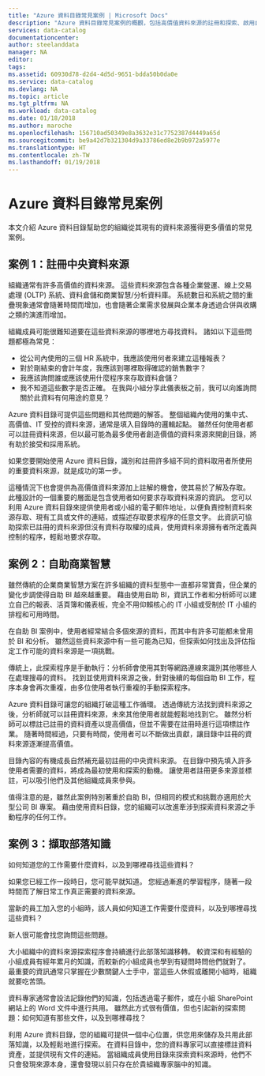 ```yaml
---
title: "Azure 資料目錄常見案例 | Microsoft Docs"
description: "Azure 資料目錄常見案例的概觀，包括高價值資料來源的註冊和探索、啟用自助商業智慧，以及擷取有關資料來源和處理程序的現有知識。"
services: data-catalog
documentationcenter: 
author: steelanddata
manager: NA
editor: 
tags: 
ms.assetid: 60930d78-d2d4-4d5d-9651-bdda50b0da0e
ms.service: data-catalog
ms.devlang: NA
ms.topic: article
ms.tgt_pltfrm: NA
ms.workload: data-catalog
ms.date: 01/18/2018
ms.author: maroche
ms.openlocfilehash: 156710ad50349e8a3632e31c7752387d4449a65d
ms.sourcegitcommit: be9a42d7b321304d9a33786ed8e2b9b972a5977e
ms.translationtype: HT
ms.contentlocale: zh-TW
ms.lasthandoff: 01/19/2018
---
```

# <a name="azure-data-catalog-common-scenarios"></a>Azure 資料目錄常見案例
本文介紹 Azure 資料目錄幫助您的組織從其現有的資料來源獲得更多價值的常見案例。

## <a name="scenario-1-registration-of-central-data-sources"></a>案例 1：註冊中央資料來源
組織通常有許多高價值的資料來源。 這些資料來源包含各種企業營運、線上交易處理 (OLTP) 系統、資料倉儲和商業智慧/分析資料庫。 系統數目和系統之間的重疊現象通常會隨著時間而增加，也會隨著企業需求發展與企業本身透過合併與收購之類的演進而增加。

組織成員可能很難知道要在這些資料來源的哪裡地方尋找資料。 諸如以下這些問題都極為常見：

* 從公司內使用的三個 HR 系統中，我應該使用何者來建立這種報表？
* 對於剛結束的會計年度，我應該到哪裡取得確認的銷售數字？
* 我應該詢問誰或應該使用什麼程序來存取資料倉儲？
* 我不知道這些數字是否正確。 在我與小組分享此儀表板之前，我可以向誰詢問關於此資料有何用途的意見？

Azure 資料目錄可提供這些問題和其他問題的解答。 整個組織內使用的集中式、高價值、IT 受控的資料來源，通常是填入目錄時的邏輯起點。 雖然任何使用者都可以註冊資料來源，但以最可能為最多使用者創造價值的資料來源來開創目錄，將有助於接受和採用系統。 

如果您要開始使用 Azure 資料目錄，識別和註冊許多組不同的資料取用者所使用的重要資料來源，就是成功的第一步。

這種情況下也會提供為高價值資料來源加上註解的機會，使其易於了解及存取。 此種設計的一個重要的層面是包含使用者如何要求存取資料來源的資訊。 您可以利用 Azure 資料目錄來提供使用者或小組的電子郵件地址，以便負責控制資料來源存取、現有工具或文件的連結，或描述存取要求程序的任意文字。 此資訊可協助探索已註冊的資料來源但沒有資料存取權的成員，使用資料來源擁有者所定義與控制的程序，輕鬆地要求存取。

## <a name="scenario-2-self-service-business-intelligence"></a>案例 2：自助商業智慧
雖然傳統的企業商業智慧方案在許多組織的資料型態中一直都非常寶貴，但企業的變化步調使得自助 BI 越來越重要。 藉由使用自助 BI，資訊工作者和分析師可以建立自己的報表、活頁簿和儀表板，完全不用仰賴核心的 IT 小組或受制於 IT 小組的排程和可用時間。

在自助 BI 案例中，使用者經常結合多個來源的資料，而其中有許多可能都未曾用於 BI 和分析。 雖然這些資料來源中有一些可能為已知，但探索如何找出及評估指定工作可能的資料來源是一項挑戰。

傳統上，此探索程序是手動執行：分析師會使用其對等網路連線來識別其他哪些人在處理搜尋的資料。 找到並使用資料來源之後，針對後續的每個自助 BI 工作，程序本身會再次重複，由多位使用者執行重複的手動探索程序。

Azure 資料目錄可讓您的組織打破這種工作循環。 透過傳統方法找到資料來源之後，分析師就可以註冊資料來源，未來其他使用者就能輕鬆地找到它。 雖然分析師可以標註已註冊的資料資產以提高價值，但並不需要在註冊時進行這項標註作業。 隨著時間經過，只要有時間，使用者可以不斷做出貢獻，讓目錄中註冊的資料來源逐漸提高價值。

目錄內容的有機成長自然補充最初註冊的中央資料來源。 在目錄中預先填入許多使用者需要的資料，將成為最初使用和探索的動機。 讓使用者註冊更多來源並標註，可以吸引他們及其他組織成員來參與。

值得注意的是，雖然此案例特別著重於自助 BI，但相同的模式和挑戰亦適用於大型公司 BI 專案。 藉由使用資料目錄，您的組織可以改進牽涉到探索資料來源之手動程序的任何工作。

## <a name="scenario-3-capturing-tribal-knowledge"></a>案例 3：擷取部落知識
如何知道您的工作需要什麼資料，以及到哪裡尋找這些資料？

如果您已經工作一段時日，您可能早就知道。 您經過漸進的學習程序，隨著一段時間而了解日常工作真正需要的資料來源。

當新的員工加入您的小組時，該人員如何知道工作需要什麼資料，以及到哪裡尋找這些資料？

新人很可能會找您詢問這些問題。

大小組織中的資料來源探索程序會持續進行此部落知識移轉。 較資深和有經驗的小組成員有經年累月的知識，而較新的小組成員也學到有疑問時問他們就對了。 最重要的資訊通常只掌握在少數關鍵人士手中，當這些人休假或離開小組時，組織就要吃苦頭。

資料專家通常會設法記錄他們的知識，包括透過電子郵件，或在小組 SharePoint 網站上的 Word 文件中進行共用。 雖然此方式很有價值，但也引起新的探索問題：如何知道有那些文件，以及到哪裡尋找？

利用 Azure 資料目錄，您的組織可提供一個中心位置，供您用來儲存及共用此部落知識，以及輕鬆地進行探索。 在資料目錄中，您的資料專家可以直接標註資料資產，並提供現有文件的連結。 當組織成員使用目錄來探索資料來源時，他們不只會發現來源本身，還會發現以前只存在於貴組織專家腦中的知識。

